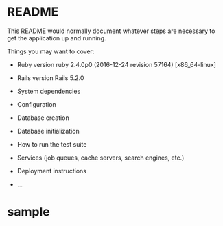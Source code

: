 # README

This README would normally document whatever steps are necessary to get the
application up and running.

Things you may want to cover:

* Ruby version
  ruby 2.4.0p0 (2016-12-24 revision 57164) [x86_64-linux]

* Rails version
  Rails 5.2.0
  
* System dependencies

* Configuration

* Database creation

* Database initialization

* How to run the test suite

* Services (job queues, cache servers, search engines, etc.)

* Deployment instructions

* ...
# sample
